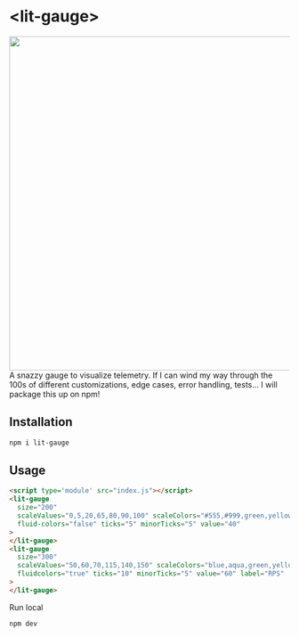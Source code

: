 # \<lit-gauge>
<img src="https://thewebkid.com/lit-gauge.png" width=600>
A snazzy gauge to visualize telemetry. If I can wind my way through the 100s of different customizations, edge cases, error handling, tests... I will package this up on npm!



## Installation

```bash
npm i lit-gauge
```

## Usage

```html
<script type='module' src="index.js"></script>
<lit-gauge
  size="200"
  scaleValues="0,5,20,65,80,90,100" scaleColors="#555,#999,green,yellow,orange,red"
  fluid-colors="false" ticks="5" minorTicks="5" value="40"
>
</lit-gauge>
<lit-gauge
  size="300"
  scaleValues="50,60,70,115,140,150" scaleColors="blue,aqua,green,yellow,red"
  fluidcolors="true" ticks="10" minorTicks="5" value="60" label="RPS"
>
</lit-gauge>
```

Run local
```bash
npm dev
```
